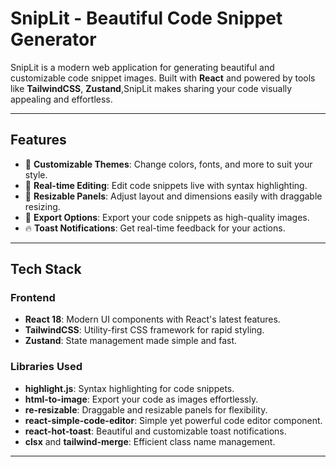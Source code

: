 # **SnipLit - Beautiful Code Snippet Generator**

SnipLit is a modern web application for generating beautiful and customizable code snippet images. Built with **React** and powered by tools like **TailwindCSS**, **Zustand**,SnipLit makes sharing your code visually appealing and effortless.

---

## **Features**

- 🎨 **Customizable Themes**: Change colors, fonts, and more to suit your style.  
- 🚀 **Real-time Editing**: Edit code snippets live with syntax highlighting.  
- 📀 **Resizable Panels**: Adjust layout and dimensions easily with draggable resizing.  
- 📂 **Export Options**: Export your code snippets as high-quality images.  
- 🔥 **Toast Notifications**: Get real-time feedback for your actions.  

---

## **Tech Stack**

### **Frontend**
- **React 18**: Modern UI components with React's latest features.  
- **TailwindCSS**: Utility-first CSS framework for rapid styling.  
- **Zustand**: State management made simple and fast.  

### **Libraries Used**
- **highlight.js**: Syntax highlighting for code snippets.  
- **html-to-image**: Export your code as images effortlessly.  
- **re-resizable**: Draggable and resizable panels for flexibility.  
- **react-simple-code-editor**: Simple yet powerful code editor component.  
- **react-hot-toast**: Beautiful and customizable toast notifications.  
- **clsx** and **tailwind-merge**: Efficient class name management.  

---
